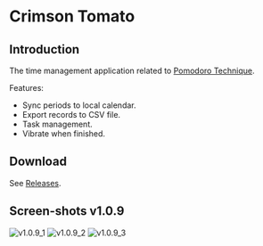 Crimson Tomato
==============

## Introduction

The time management application related to [Pomodoro Technique](https://en.wikipedia.org/wiki/Pomodoro_Technique).

Features:

* Sync periods to local calendar.
* Export records to CSV file.
* Task management.
* Vibrate when finished.

## Download

See [Releases](https://github.com/CyberZHG/CrimsonTomato/releases).

## Screen-shots v1.0.9

![v1.0.9_1](https://cloud.githubusercontent.com/assets/853842/11316782/2e67beb6-9050-11e5-880c-6133029eaf12.png)
![v1.0.9_2](https://cloud.githubusercontent.com/assets/853842/11316779/26c1690a-9050-11e5-9fcd-9cd7f25e93f8.png)
![v1.0.9_3](https://cloud.githubusercontent.com/assets/853842/11316781/26c6961e-9050-11e5-8b74-e702ae47e6d7.png)
